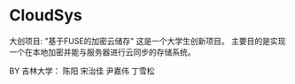 # CloudSys
大创项目: "基于FUSE的加密云储存"
这是一个大学生创新项目。
主要目的是实现一个在本地加密并能与服务器进行云同步的存储系统。

BY 吉林大学： 陈阳 宋治佳 尹嘉伟 丁雪松
